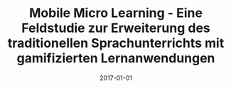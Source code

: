 ---
abstract: ''
authors:
- Alex Brandner
date: '2017-01-01'
featured: false
publication_types:
- '7'
publishDate: '2017-01-01'
title: Mobile Micro Learning - Eine Feldstudie zur Erweiterung des traditionellen
  Sprachunterrichts mit gamifizierten Lernanwendungen
url_pdf: ''
---